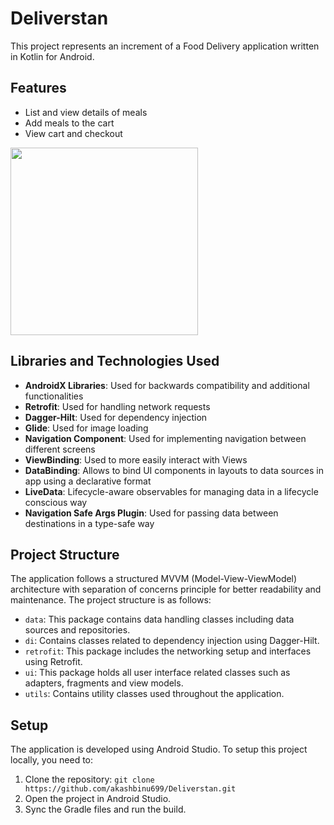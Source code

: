 # Deliverstan

This project represents an increment of a Food Delivery application written in Kotlin for Android.

## Features

- List and view details of meals
- Add meals to the cart
- View cart and checkout

<img src="https://github.com/akashbinu699/Deliverstan/blob/master/WhatsAppVideo2025-01-05at6.58.26PM-ezgif.com-video-to-gif-converter.gif" width="300">

## Libraries and Technologies Used

- **AndroidX Libraries**: Used for backwards compatibility and additional functionalities
- **Retrofit**: Used for handling network requests
- **Dagger-Hilt**: Used for dependency injection
- **Glide**: Used for image loading
- **Navigation Component**: Used for implementing navigation between different screens
- **ViewBinding**: Used to more easily interact with Views
- **DataBinding**: Allows to bind UI components in layouts to data sources in app using a declarative format
- **LiveData**: Lifecycle-aware observables for managing data in a lifecycle conscious way
- **Navigation Safe Args Plugin**: Used for passing data between destinations in a type-safe way

## Project Structure

The application follows a structured MVVM (Model-View-ViewModel) architecture with separation of concerns principle for better readability and maintenance. The project structure is as follows:

- `data`: This package contains data handling classes including data sources and repositories.
- `di`: Contains classes related to dependency injection using Dagger-Hilt.
- `retrofit`: This package includes the networking setup and interfaces using Retrofit.
- `ui`: This package holds all user interface related classes such as adapters, fragments and view models.
- `utils`: Contains utility classes used throughout the application.

## Setup

The application is developed using Android Studio. To setup this project locally, you need to:

1. Clone the repository: `git clone https://github.com/akashbinu699/Deliverstan.git`
2. Open the project in Android Studio.
3. Sync the Gradle files and run the build.
